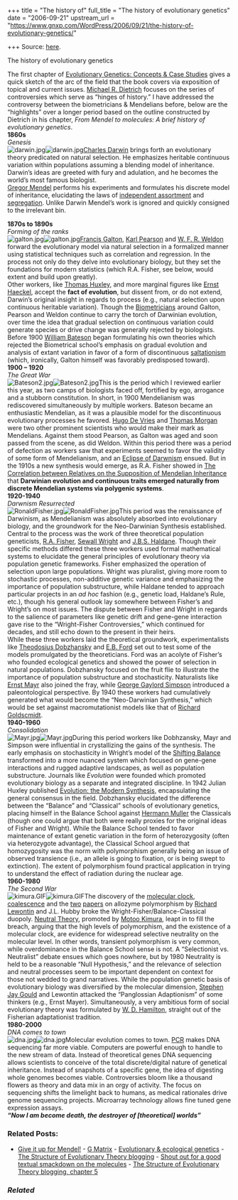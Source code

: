 +++
title = "The history of"
full_title = "The history of evolutionary genetics"
date = "2006-09-21"
upstream_url = "https://www.gnxp.com/WordPress/2006/09/21/the-history-of-evolutionary-genetics/"

+++
Source: [here](https://www.gnxp.com/WordPress/2006/09/21/the-history-of-evolutionary-genetics/).

The history of evolutionary genetics

The first chapter of [Evolutionary Genetics: Concepts & Case Studies](https://www.amazon.com/exec/obidos/ASIN/0195168186/geneexpressio-20) gives a quick sketch of the arc of the field that the book covers via exposition of topical and current issues. [Michael R. Dietrich](http://www.dartmouth.edu/%7Edietrich/) focuses on the series of controversies which serve as “hinges of history.” I have addressed the controversy between the biometricians & Mendelians before, below are the “highlights” over a longer period based on the outline constructed by Dietrich in his chapter, *From Mendel to molecules: A brief history of evolutionary genetics*.  
**1860s**  
*Genesis*  
![darwin.jpg](https://i0.wp.com/blogs.discovermagazine.com/gnxp/files/2006/09/darwin.jpg?w=640)![darwin.jpg](https://i0.wp.com/blogs.discovermagazine.com/gnxp/files/2006/09/darwin.jpg?w=640)[Charles Darwin](https://en.wikipedia.org/wiki/Charles_darwin) brings forth an evolutionary theory predicated on natural selection. He emphasizes heritable continuous variation within populations assuming a blending model of inheritance. Darwin’s ideas are greeted with fury and adulation, and he becomes the world’s most famous biologist.  
[Gregor Mendel](https://en.wikipedia.org/wiki/Gregor_Mendel) performs his experiments and formulates his discrete model of inheritance, elucidating the laws of [independent assortment](https://en.wikipedia.org/wiki/Mendel%27s_Laws#Mendel.27s_law_of_independent_assortment) and [segregation](https://en.wikipedia.org/wiki/Mendel%27s_Laws#Mendel.27s_law_of_segregation). Unlike Darwin Mendel’s work is ignored and quickly consigned to the irrelevant bin.

  
**1870s to 1890s**  
*Forming of the ranks*  
![galton.jpg](https://i0.wp.com/blogs.discovermagazine.com/gnxp/files/2006/09/galton.jpg?w=640)![galton.jpg](https://i0.wp.com/blogs.discovermagazine.com/gnxp/files/2006/09/galton.jpg?w=640)[Francis Galton](https://en.wikipedia.org/wiki/Francis_Galton), [Karl Pearson](https://en.wikipedia.org/wiki/Karl_Pearson) and [W. F. R. Weldon](https://en.wikipedia.org/wiki/W.F.R._Weldon) forward the evolutionary model via natural selection in a formalized manner using statistical techniques such as correlation and regression. In the process not only do they delve into evolutionary biology, but they set the foundations for modern statistics (which R.A. Fisher, see below, would extent and build upon greatly).  
Other workers, like [Thomas Huxley](https://en.wikipedia.org/wiki/Thomas_Huxley), and more marginal figures like [Ernst Haeckel](https://en.wikipedia.org/wiki/Haeckel), accept the **fact of evolution**, but dissent from, or do not extend, Darwin’s original insight in regards to process (e.g., natural selection upon continuous heritable variation). Though the [Biometricians](https://en.wikipedia.org/wiki/Biostatistics) around Galton, Pearson and Weldon continue to carry the torch of Darwinian evolution, over time the idea that gradual selection on continuous variation could generate species or drive change was generally rejected by biologists. Before 1900 [William Bateson](https://en.wikipedia.org/wiki/William_Bateson) began formulating his own theories which rejected the Biometrical school’s emphasis on gradual evolution and analysis of extant variation in favor of a form of discontinuous [saltationism](https://en.wikipedia.org/wiki/Saltation_%28biology%29) (which, ironically, Galton himself was favorably predisposed toward).  
**1900 – 1920**  
*The Great War*  
![Bateson2.jpg](https://i0.wp.com/blogs.discovermagazine.com/gnxp/files/2006/09/Bateson2.jpg?w=640)![Bateson2.jpg](https://i0.wp.com/blogs.discovermagazine.com/gnxp/files/2006/09/Bateson2.jpg?w=640)This is the period which I reviewed earlier this year, as two camps of biologists faced off, fortified by ego, arrogance and a stubborn constitution. In short, in 1900 Mendelianism was rediscovered simultaneously by multiple workers. Bateson became an enthusiastic Mendelian, as it was a plausible model for the discontinuous evolutionary processes he favored. [Hugo De Vries](https://en.wikipedia.org/wiki/Hugo_De_Vries) and [Thomas Morgan](https://en.wikipedia.org/wiki/Thomas_Morgan) were two other prominent scientists who would make their mark as Mendelians. Against them stood Pearson, as Galton was aged and soon passed from the scene, as did Weldon. Within this period there was a period of defection as workers saw that experiments seemed to favor the validity of some form of Mendelianism, and an [Eclipse of Darwnism](https://www.amazon.com/Eclipse-Darwinism-Anti-Darwinian-Evolution-Theories/dp/080184391X) ensued. But in the 1910s a new synthesis would emerge, as R.A. Fisher showed in [The Correlation between Relatives on the Supposition of Mendelian Inheritance](http://www.library.adelaide.edu.au/digitised/fisher/9.pdf) that **Darwinian evolution and continuous traits emerged naturally from discrete Mendelian systems via polygenic systems**.  
**1920-1940**  
*Darwnism Resurrected*  
![RonaldFisher.jpg](https://i0.wp.com/blogs.discovermagazine.com/gnxp/files/2006/09/RonaldFisher.jpg?resize=180%2C240)![RonaldFisher.jpg](https://i0.wp.com/blogs.discovermagazine.com/gnxp/files/2006/09/RonaldFisher.jpg?resize=180%2C240)This period was the renaissance of Darwinism, as Mendelianism was absolutely absorbed into evolutionary biology, and the groundwork for the Neo-Darwinian Synthesis established. Central to the process was the work of three theoretical population geneticists, [R.A. Fisher](https://en.wikipedia.org/wiki/R.A._Fisher), [Sewall Wright](https://en.wikipedia.org/wiki/Sewall_Wright) and [J.B.S. Haldane](https://en.wikipedia.org/wiki/J.B.S._Haldane). Though their specific methods differed these three workers used formal mathematical systems to elucidate the general principles of evolutionary theory via population genetic frameworks. Fisher emphasized the operation of selection upon large populations. Wright was pluralist, giving more room to stochastic processes, non-additive genetic variance and emphasizing the importance of population substructure, while Haldane tended to approach particular projects in an *ad hoc* fashion (e.g., genetic load, Haldane’s Rule, etc.), though his general outlook lay somewhere between Fisher’s and Wright’s on most issues. The dispute between Fisher and Wright in regards to the salience of parameters like genetic drift and gene-gene interaction gave rise to the “Wright-Fisher Controversies,” which continued for decades, and still echo down to the present in their heirs.  
While these three workers laid the theoretical groundwork, experimentalists like [Theodosius Dobzhansky](https://en.wikipedia.org/wiki/Dobzhansky) and [E.B. Ford](https://en.wikipedia.org/wiki/E.B._Ford) set out to test some of the models promulgated by the theoreticians. Ford was an acolyte of Fisher’s who founded ecological genetics and showed the power of selection in natural populations. Dobzhansky focused on the fruit flie to illustrate the importance of population substructure and stochasticity. Naturalists like [Ernst Mayr](https://en.wikipedia.org/wiki/Ernst_Mayr) also joined the fray, while [George Gaylord Simpson](https://en.wikipedia.org/wiki/G._G._Simpson) introduced a paleontological perspective. By 1940 these workers had cumulatively generated what would become the “Neo-Darwinian Synthesis,” which would be set against macromutationist models like that of [Richard Goldscmidt](https://en.wikipedia.org/wiki/Richard_Benedikt_Goldschmidt).  
**1940-1960**  
*Consolidation*  
![Mayr.jpg](https://i0.wp.com/blogs.discovermagazine.com/gnxp/files/2006/09/Mayr.jpg?w=640)![Mayr.jpg](https://i0.wp.com/blogs.discovermagazine.com/gnxp/files/2006/09/Mayr.jpg?w=640)During this period workers like Dobhzansky, Mayr and Simpson were influential in crystallizing the gains of the synthesis. The early emphasis on stochasticity in Wright’s model of the [Shifting Balance](http://www.blackwellpublishing.com/ridley/a-z/Shifting_balance_theory.asp) transformed into a more nuanced system which focused on gene-gene interactions and rugged adaptive landscapes, as well as population substructure. Journals like *Evolution* were founded which promoted evolutionary biology as a separate and integrated discipline. In 1942 Julian Huxley published [Evolution: the Modern Synthesis](https://www.amazon.com/EVOLUTION-MODERN-SYNTHESIS-Julian-Huxley/dp/B000HKXJHY/sr=8-1/qid=1158820113/ref=sr_1_1/102-3605398-8339304?ie=UTF8&s=books), encapsulating the general consensus in the field. Dobzhansky elucidated the difference between the “Balance” and “Classical” schools of evolutionary genetics, placing himself in the Balance School against [Hermann Muller](https://en.wikipedia.org/wiki/Hermann_Joseph_Muller) the Classicals (though one could argue that both were really proxies for the original ideas of Fisher and Wright). While the Balance School tended to favor maintenance of extant genetic variation in the form of heterozygosity (often via heterozygote advantage), the Classical School argued that homozygosity was the norm with polymorphism generally being an issue of observed transience (i.e., an allele is going to fixation, or is being swept to extinction). The extent of polymorphism found practical application in trying to understand the effect of radiation during the nuclear age.  
**1960-1980**  
*The Second War*  
![kimura.GIF](https://i0.wp.com/blogs.discovermagazine.com/gnxp/files/2006/09/kimura.GIF?resize=143%2C195)![kimura.GIF](https://i0.wp.com/blogs.discovermagazine.com/gnxp/files/2006/09/kimura.GIF?resize=143%2C195)The discovery of the [molecular clock](https://en.wikipedia.org/wiki/Molecular_clock), [coalescence](https://en.wikipedia.org/wiki/Coalescence_%28genetics%29) and the [two](http://www.genetics.org/cgi/reprint/54/2/577?maxtoshow=&HITS=10&hits=10&RESULTFORMAT=&author1=hubby&searchid=1137548064525_39&FIRSTINDEX=0&tdate=1/31/1967&journalcode=genetics) [papers](http://www.genetics.org/cgi/reprint/54/2/595) on allozyme polymorphism by [Richard Lewontin](https://en.wikipedia.org/wiki/Richard_Lewontin) and J.L. Hubby broke the Wright-Fisher/Balance-Classical duopoly. [Neutral Theory](https://en.wikipedia.org/wiki/Neutral_theory), promoted by [Motoo Kimura](https://en.wikipedia.org/wiki/Motoo_Kimura), leapt in to fill the breach, arguing that the high levels of polymorphism, and the existence of a molecular clock, are evidence for widespread selective neutrality on the molecular level. In other words, transient polymorphism is very common, while overdominance in the Balance School sense is not. A “Selectionist vs. Neutralist” debate ensues which goes nowhere, but by 1980 Neutrality is held to be a reasonable “Null Hypothesis,” and the relevance of selection and neutral processes seem to be important dependent on context for those not wedded to grand narratives. While the population genetic basis of evolutionary biology was diversified by the molecular dimension, [Stephen Jay Gould](https://en.wikipedia.org/wiki/Stephen_jay_gould) and Lewontin attacked the “Panglossian Adaptionism” of some thinkers (e.g., Ernst Mayer). Simultaneously, a very ambitious form of social evolutionary theory was formulated by [W. D. Hamilton](https://en.wikipedia.org/wiki/W.D._Hamilton), straight out of the Fisherian adaptationist tradition.  
**1980-2000**  
*DNA comes to town*  
![dna.jpg](https://i0.wp.com/blogs.discovermagazine.com/gnxp/files/2006/09/dna.jpg?resize=150%2C200)![dna.jpg](https://i0.wp.com/blogs.discovermagazine.com/gnxp/files/2006/09/dna.jpg?resize=150%2C200)Molecular evolution comes to town. [PCR](https://en.wikipedia.org/wiki/PCR) makes DNA sequencing far more viable. Computers are powerful enough to handle to the new stream of data. Instead of theoretical genes DNA sequencing allows scientists to conceive of the total discrete/digital nature of genetical inheritance. Instead of snapshots of a specific gene, the idea of digesting whole genomes becomes viable. Controversies bloom like a thousand flowers as theory and data mix in an orgy of activity. The focus on sequencing shifts the limelight back to humans, as medical rationales drive genome sequencing projects. Microarray technology allows fine tuned gene expression assays.  
***“Now I am become death, the destroyer of \[theoretical\] worlds”***

### Related Posts:

- [Give it up for
  Mendel!](https://www.gnxp.com/WordPress/2006/02/17/give-it-up-for-mendel/) - [G Matrix](https://www.gnxp.com/WordPress/2007/05/07/g-matrix/) - [Evolutionary & ecological
  genetics](https://www.gnxp.com/WordPress/2006/03/03/evolutionary-ecological-genetics/) - [The Structure of Evolutionary Theory
  blogging](https://www.gnxp.com/WordPress/2008/02/14/the-structure-of-evolutionary-theory-blogging/) - [Shout out for a good textual smackdown on the
  molecules](https://www.gnxp.com/WordPress/2006/04/06/shout-out-for-a-good-textual-smackdown-on-the-molecules/) - [The Structure of Evolutionary Theory blogging, chapter
  5](https://www.gnxp.com/WordPress/2008/02/11/the-structure-of-evolutionary-theory-blogging-chapter-5/)

### *Related*

[](https://www.addtoany.com/add_to/facebook?linkurl=https%3A%2F%2Fwww.gnxp.com%2FWordPress%2F2006%2F09%2F21%2Fthe-history-of-evolutionary-genetics%2F&linkname=The%20history%20of%20evolutionary%20genetics "Facebook")[](https://www.addtoany.com/add_to/twitter?linkurl=https%3A%2F%2Fwww.gnxp.com%2FWordPress%2F2006%2F09%2F21%2Fthe-history-of-evolutionary-genetics%2F&linkname=The%20history%20of%20evolutionary%20genetics "Twitter")[](https://www.addtoany.com/add_to/email?linkurl=https%3A%2F%2Fwww.gnxp.com%2FWordPress%2F2006%2F09%2F21%2Fthe-history-of-evolutionary-genetics%2F&linkname=The%20history%20of%20evolutionary%20genetics "Email")[](https://www.addtoany.com/share)
